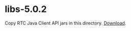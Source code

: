# libs-5.0.2

Copy RTC Java Client API jars in this directory. [Download](http://ca-toronto-dl02.jazz.net/mirror/downloads/rational-team-concert/5.0.2/5.0.2/RTC-Client-plainJavaLib-5.0.2.zip).
